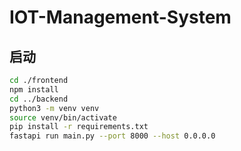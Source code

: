 # IOT-Management-System

## 启动

```bash
cd ./frontend
npm install
cd ../backend
python3 -m venv venv
source venv/bin/activate
pip install -r requirements.txt
fastapi run main.py --port 8000 --host 0.0.0.0
```
